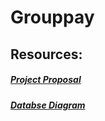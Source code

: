 # Grouppay
## Resources:
##### [Project Proposal](https://docs.google.com/document/d/19wXtWJ9NHFtTfDz1IKj0VKmun3Juh7XLW_fb0V8K8dA/edit?usp=sharing)
##### [Databse Diagram](https://lucid.app/lucidchart/invitations/accept/inv_91107768-9346-4aa0-b09d-975299d83f06)
